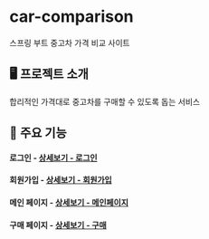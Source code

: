 # car-comparison
스프링 부트 중고차 가격 비교 사이트


## 🖥️ 프로젝트 소개
합리적인 가격대로 중고차를 구매할 수 있도록 돕는 서비스
<br>

## 📌 주요 기능
#### 로그인 - <a href="URL" >상세보기 - 로그인</a>
#### 회원가입 - <a href="URL" >상세보기 - 회원가입</a>
#### 메인 페이지 - <a href="URL" >상세보기 - 메인페이지</a>
#### 구매 페이지 - <a href="URL" >상세보기 - 구매</a>
